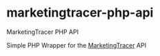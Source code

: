 # marketingtracer-php-api
MarketingTracer PHP API

Simple PHP Wrapper for the [MarketingTracer](https://www.marketingtracer.com) API
